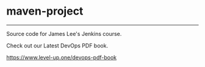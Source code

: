 # maven-project
---
Source code for James Lee's Jenkins course.

Check out our Latest DevOps PDF book.

https://www.level-up.one/devops-pdf-book
